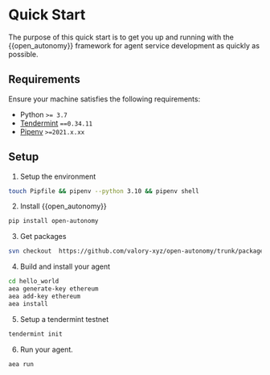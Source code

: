 # Quick Start

The purpose of this quick start is to get you up and running with the {{open_autonomy}} framework for agent service development as quickly as possible.

## Requirements

Ensure your machine satisfies the following requirements:

- Python `>= 3.7`
- [Tendermint](https://docs.tendermint.com/master/introduction/install.html) `==0.34.11`
- [Pipenv](https://pipenv.pypa.io/en/latest/install/) `>=2021.x.xx`

## Setup

1. Setup the environment
```bash
touch Pipfile && pipenv --python 3.10 && pipenv shell
```

2. Install {{open_autonomy}}
```bash
pip install open-autonomy
```

3. Get packages
```bash
svn checkout  https://github.com/valory-xyz/open-autonomy/trunk/packages packages
```

4. Build and install your agent
```bash
cd hello_world
aea generate-key ethereum
aea add-key ethereum
aea install
```

5. Setup a tendermint testnet
```bash
tendermint init
```

6. Run your agent.
```bash
aea run
```
